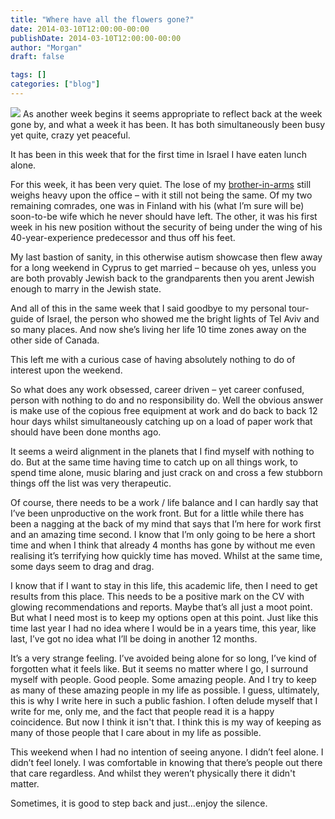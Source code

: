 ```yaml
---
title: "Where have all the flowers gone?"
date: 2014-03-10T12:00:00-00:00
publishDate: 2014-03-10T12:00:00-00:00
author: "Morgan"
draft: false

tags: []
categories: ["blog"]
---
```


![](assets/img/2013/20140310.jpg)
As another week begins it seems appropriate to reflect back at the week gone by, and what a week it has been. It has both simultaneously been busy yet quite, crazy yet peaceful.

It has been in this week that for the first time in Israel I have eaten lunch alone.

For this week, it has been very quiet. The lose of my [brother-in-arms](http://morganbye.com/blog/2014/02/bon-voyage) still weighs heavy upon the office – with it still not being the same. Of my two remaining comrades, one was in Finland with his (what I’m sure will be) soon-to-be wife which he never should have left. The other, it was his first week in his new position without the security of being under the wing of his 40-year-experience predecessor and thus off his feet.

My last bastion of sanity, in this otherwise autism showcase then flew away for a long weekend in Cyprus to get married – because oh yes, unless you are both provably Jewish back to the grandparents then you arent Jewish enough to marry in the Jewish state.

And all of this in the same week that I said goodbye to my personal tour-guide of Israel, the person who showed me the bright lights of Tel Aviv and so many places. And now she’s living her life 10 time zones away on the other side of Canada.

This left me with a curious case of having absolutely nothing to do of interest upon the weekend.

So what does any work obsessed, career driven – yet career confused, person with nothing to do and no responsibility do. Well the obvious answer is make use of the copious free equipment at work and do back to back 12 hour days whilst simultaneously catching up on a load of paper work that should have been done months ago.

It seems a weird alignment in the planets that I find myself with nothing to do. But at the same time having time to catch up on all things work, to spend time alone, music blaring and just crack on and cross a few stubborn things off the list was very therapeutic.

Of course, there needs to be a work / life balance and I can hardly say that I’ve been unproductive on the work front. But for a little while there has been a nagging at the back of my mind that says that I’m here for work first and an amazing time second. I know that I’m only going to be here a short time and when I think that already 4 months has gone by without me even realising it’s terrifying how quickly time has moved. Whilst at the same time, some days seem to drag and drag.

I know that if I want to stay in this life, this academic life, then I need to get results from this place. This needs to be a positive mark on the CV with glowing recommendations and reports. Maybe that’s all just a moot point. But what I need most is to keep my options open at this point. Just like this time last year I had no idea where I would be in a years time, this year, like last, I’ve got no idea what I’ll be doing in another 12 months.

It’s a very strange feeling. I’ve avoided being alone for so long, I’ve kind of forgotten what it feels like. But it seems no matter where I go, I surround myself with people. Good people. Some amazing people. And I try to keep as many of these amazing people in my life as possible. I guess, ultimately, this is why I write here in such a public fashion. I often delude myself that I write for me, only me, and the fact that people read it is a happy coincidence. But now I think it isn't that. I think this is my way of keeping as many of those people that I care about in my life as possible.

This weekend when I had no intention of seeing anyone. I didn’t feel alone. I didn’t feel lonely. I was comfortable in knowing that there’s people out there that care regardless. And whilst they weren’t physically there it didn't matter.

Sometimes, it is good to step back and just…enjoy the silence.
